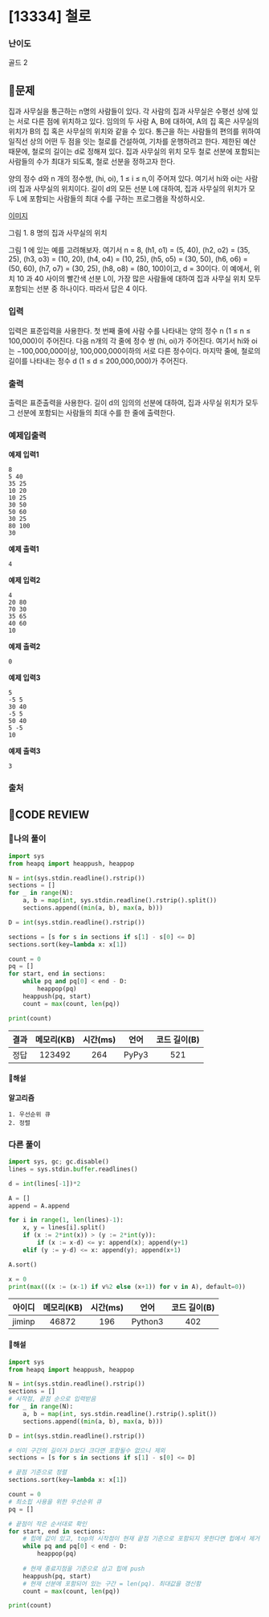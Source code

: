 # [13334] 철로

### **난이도**
골드 2
## **📝문제**
집과 사무실을 통근하는 n명의 사람들이 있다. 각 사람의 집과 사무실은 수평선 상에 있는 서로 다른 점에 위치하고 있다. 임의의 두 사람 A, B에 대하여, A의 집 혹은 사무실의 위치가 B의 집 혹은 사무실의 위치와 같을 수 있다. 통근을 하는 사람들의 편의를 위하여 일직선 상의 어떤 두 점을 잇는 철로를 건설하여, 기차를 운행하려고 한다. 제한된 예산 때문에, 철로의 길이는 d로 정해져 있다. 집과 사무실의 위치 모두 철로 선분에 포함되는 사람들의 수가 최대가 되도록, 철로 선분을 정하고자 한다.

양의 정수 d와 n 개의 정수쌍, (hi, oi), 1 ≤ i ≤ n,이 주어져 있다. 여기서 hi와 oi는 사람 i의 집과 사무실의 위치이다. 길이 d의 모든 선분 L에 대하여, 집과 사무실의 위치가 모두 L에 포함되는 사람들의 최대 수를 구하는 프로그램을 작성하시오.

[이미지](https://onlinejudgeimages.s3-ap-northeast-1.amazonaws.com/problem/13334/1.png)

그림 1. 8 명의 집과 사무실의 위치

그림 1 에 있는 예를 고려해보자. 여기서 n = 8, (h1, o1) = (5, 40), (h2, o2) = (35, 25), (h3, o3) = (10, 20), (h4, o4) = (10, 25), (h5, o5) = (30, 50), (h6, o6) = (50, 60), (h7, o7) = (30, 25), (h8, o8) = (80, 100)이고, d = 30이다. 이 예에서, 위치 10 과 40 사이의 빨간색 선분 L이, 가장 많은 사람들에 대하여 집과 사무실 위치 모두 포함되는 선분 중 하나이다. 따라서 답은 4 이다.
### **입력**
입력은 표준입력을 사용한다. 첫 번째 줄에 사람 수를 나타내는 양의 정수 n (1 ≤ n ≤ 100,000)이 주어진다. 다음 n개의 각 줄에 정수 쌍 (hi, oi)가 주어진다. 여기서 hi와 oi는 −100,000,000이상, 100,000,000이하의 서로 다른 정수이다. 마지막 줄에, 철로의 길이를 나타내는 정수 d (1 ≤ d ≤ 200,000,000)가 주어진다.
### **출력**
출력은 표준출력을 사용한다. 길이 d의 임의의 선분에 대하여, 집과 사무실 위치가 모두 그 선분에 포함되는 사람들의 최대 수를 한 줄에 출력한다. 
### **예제입출력**

**예제 입력1**

```
8
5 40
35 25
10 20
10 25
30 50
50 60
30 25
80 100
30
```

**예제 출력1**

```
4
```

**예제 입력2**

```
4
20 80
70 30
35 65
40 60
10
```

**예제 출력2**

```
0
```

**예제 입력3**

```
5
-5 5
30 40
-5 5
50 40
5 -5
10
```

**예제 출력3**

```
3
```

### **출처**

## **🧐CODE REVIEW**

### **🧾나의 풀이**

```python
import sys
from heapq import heappush, heappop

N = int(sys.stdin.readline().rstrip())
sections = []
for _ in range(N):
    a, b = map(int, sys.stdin.readline().rstrip().split())
    sections.append((min(a, b), max(a, b)))

D = int(sys.stdin.readline().rstrip())

sections = [s for s in sections if s[1] - s[0] <= D]
sections.sort(key=lambda x: x[1])

count = 0
pq = []
for start, end in sections:
    while pq and pq[0] < end - D:
        heappop(pq)
    heappush(pq, start)
    count = max(count, len(pq))

print(count)
```

결과	| 메모리(KB) |	시간(ms) |	언어 |	코드 길이(B)
:----:|:-----:|:-----:|:-----:|:--------:
정답|123492|264|PyPy3|521
#### **📝해설**

**알고리즘**
```
1. 우선순위 큐
2. 정렬
```

### **다른 풀이**

```python
import sys, gc; gc.disable()
lines = sys.stdin.buffer.readlines()

d = int(lines[-1])*2

A = []
append = A.append

for i in range(1, len(lines)-1):
    x, y = lines[i].split()
    if (x := 2*int(x)) > (y := 2*int(y)):
        if (x := x-d) <= y: append(x); append(y+1)
    elif (y := y-d) <= x: append(y); append(x+1)

A.sort()

x = 0
print(max(((x := (x-1) if v%2 else (x+1)) for v in A), default=0))
```

아이디 | 메모리(KB) |	시간(ms) |	언어 |	코드 길이(B) 
:-----:|:-----:|:-----:|:----:|:--------:
jiminp|46872|196|Python3|402
#### **📝해설**

```python
import sys
from heapq import heappush, heappop

N = int(sys.stdin.readline().rstrip())
sections = []
# 시작점, 끝점 순으로 입력받음
for _ in range(N):
    a, b = map(int, sys.stdin.readline().rstrip().split())
    sections.append((min(a, b), max(a, b)))

D = int(sys.stdin.readline().rstrip())

# 이미 구간의 길이가 D보다 크다면 포함될수 없으니 제외
sections = [s for s in sections if s[1] - s[0] <= D]

# 끝점 기준으로 정렬
sections.sort(key=lambda x: x[1])

count = 0
# 최소힙 사용을 위한 우선순위 큐
pq = []

# 끝점이 작은 순서대로 확인
for start, end in sections:
    # 힙에 값이 있고, top의 시작점이 현재 끝점 기준으로 포함되지 못한다면 힙에서 제거
    while pq and pq[0] < end - D:
        heappop(pq)
    
    # 현재 종료지점을 기준으로 삼고 힙에 push
    heappush(pq, start)
    # 현재 선분에 포함되어 있는 구간 = len(pq). 최대값을 갱신함
    count = max(count, len(pq))

print(count)
```